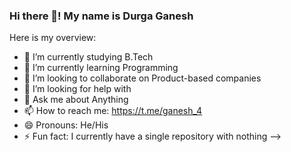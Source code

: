 ### Hi there 👋! My name is Durga Ganesh

Here is my overview:

- 🔭 I’m currently studying B.Tech
- 🌱 I’m currently learning Programming
- 👯 I’m looking to collaborate on Product-based companies
- 🤔 I’m looking for help with 
- 💬 Ask me about Anything
- 📫 How to reach me: https://t.me/ganesh_4
- 😄 Pronouns: He/His
- ⚡ Fun fact: I currently have a single repository with nothing
-->

